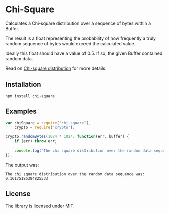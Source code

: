 Chi-Square
==
Calculates a Chi-square distribution over a sequence of bytes within a Buffer.

The result is a float representing the probability of how frequently a truly random sequence of bytes would exceed the calculated value.

Ideally this float should have a value of 0.5. If so, the given Buffer contained random data.

Read on [Chi-square distribution](http://en.wikipedia.org/wiki/Chi-square_distribution) for more details.

## Installation

```npm install chi-square```

## Examples

```javascript
var chiSquare = require('chi-square'),
    crypto = require('crypto');

crypto.randomBytes(1024 * 1024, function(err, buffer) {
    if (err) throw err;

    console.log('The chi square distribution over the random data sequence was: %d', chiSquare.calculate(buffer));
});
```

The output was:

```
The chi square distribution over the random data sequence was: 0.16175185384825533
```

## License
The library is licensed under MIT.